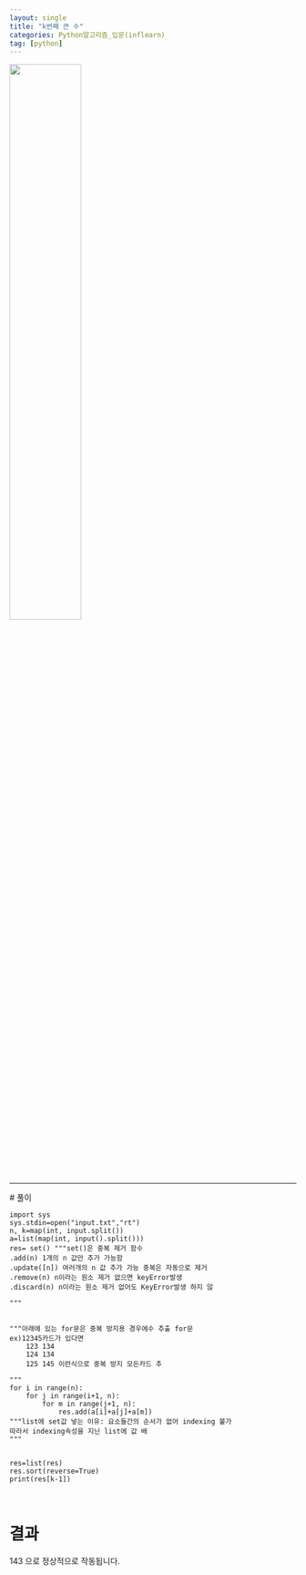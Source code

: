 ```yaml
---
layout: single
title: "k번째 큰 수"
categories: Python알고리즘_입문(inflearn)
tag: [python]
---
```


<img src="https://user-images.githubusercontent.com/81250039/213105905-2b842835-0016-455d-99f0-13b2512fc1e2.png" width="50%" height="50%">

<hr>
# 풀이

```
import sys
sys.stdin=open("input.txt","rt")
n, k=map(int, input.split())
a=list(map(int, input().split()))
res= set() """set()은 중복 제거 함수
.add(n) 1개의 n 값만 추가 가능함
.update([n]) 여러개의 n 값 추가 가능 중복은 자동으로 제거
.remove(n) n이라는 원소 제거 없으면 keyError발생
.discard(n) n이라는 원소 제거 없어도 KeyError발생 하지 않

"""


"""아래에 있는 for문은 중복 방지용 경우에수 추출 for문
ex)12345카드가 있다면
    123 134
    124 134
    125 145 이런식으로 중복 방지 모든카드 추

"""
for i in range(n):
    for j in range(i+1, n):
        for m in range(j+1, n):
            res.add(a[i]+a[j]+a[m])
"""list에 set값 넣는 이유: 요소들간의 순서가 없어 indexing 불가
따라서 indexing속성을 지닌 list에 값 배
"""


res=list(res)
res.sort(reverse=True)
print(res[k-1])



```

# 결과
143 으로 정상적으로 작동됩니다.
